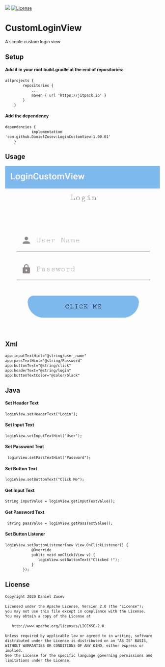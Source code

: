 [![](https://jitpack.io/v/DanielZusev/LoginCustomView.svg)](https://jitpack.io/#DanielZusev/LoginCustomView)
[![License](https://img.shields.io/badge/License-Apache%202.0-blue.svg)](https://opensource.org/licenses/Apache-2.0)

# CustomLoginView
A simple custom login view

## Setup
#### Add it in your root build.gradle at the end of repositories:
```
allprojects {
		repositories {
			...
			maven { url 'https://jitpack.io' }
		}
	}
```
#### Add the dependency
```
dependencies {
	        implementation 'com.github.DanielZusev:LoginCustomView:1.00.01'
	}
```
## Usage
![](LoginCustomViewGif.gif)

## Xml
```
app:inputTextHint="@string/user_name"
app:passTextHint="@string/Password"
app:buttonText="@string/click"
app:headerText="@string/login"
app:buttonTextColor="@color/black"	
```

## Java

#### Set Header Text
```
loginView.setHeaderText("Login");
```
#### Set Input Text
```
loginView.setInputTextHint("User");
```
#### Set Password Text
```
 loginView.setPassTextHint("Password");
```
#### Set Button Text
```
loginView.setButtonText("Click Me");
```
#### Get Input Text
```
String inputValue = loginView.getInputTextValue();
```
#### Get Password Text
```
 String passValue = loginView.getPassTextValue();
```
#### Set Button Listener
```
loginView.setButtonListener(new View.OnClickListener() {
            @Override
            public void onClick(View v) {
               loginView.setButtonText("Clicked !");
            }
        });
```
## License

    Copyright 2020 Daniel Zusev

    Licensed under the Apache License, Version 2.0 (the "License");
    you may not use this file except in compliance with the License.
    You may obtain a copy of the License at

       http://www.apache.org/licenses/LICENSE-2.0

    Unless required by applicable law or agreed to in writing, software
    distributed under the License is distributed on an "AS IS" BASIS,
    WITHOUT WARRANTIES OR CONDITIONS OF ANY KIND, either express or implied.
    See the License for the specific language governing permissions and
    limitations under the License.


